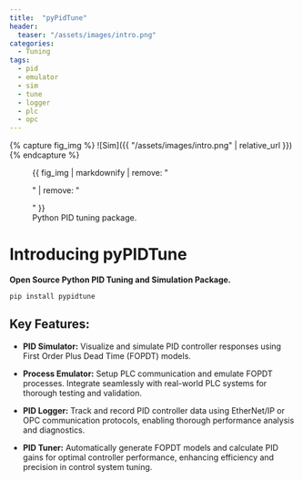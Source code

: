 ```yaml
---
title:  "pyPidTune"
header:
  teaser: "/assets/images/intro.png"
categories: 
  - Tuning
tags:
  - pid
  - emulator
  - sim
  - tune
  - logger
  - plc
  - opc
---
```


{% capture fig_img %}
![Sim]({{ "/assets/images/intro.png" | relative_url }})
{% endcapture %}

<figure>
  {{ fig_img | markdownify | remove: "<p>" | remove: "</p>" }}
  <figcaption>Python PID tuning package.</figcaption>
</figure> 

# Introducing pyPIDTune

**Open Source Python PID Tuning and Simulation Package.**

```
pip install pypidtune
```

## Key Features:
- **PID Simulator:** Visualize and simulate PID controller responses using First Order Plus Dead Time (FOPDT) models.  

- **Process Emulator:** Setup PLC communication and emulate FOPDT processes. Integrate seamlessly with real-world PLC systems for thorough testing and validation.

- **PID Logger:** Track and record PID controller data using EtherNet/IP or OPC communication protocols, enabling thorough performance analysis and diagnostics.

- **PID Tuner:** Automatically generate FOPDT models and calculate PID gains for optimal controller performance, enhancing efficiency and precision in control system tuning.
